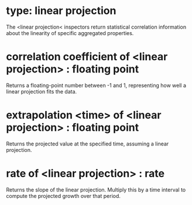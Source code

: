 # type: linear projection

The &lt;linear projection&lt; inspectors return statistical correlation information about the linearity of specific aggregated properties.

# correlation coefficient of &lt;linear projection&gt; : floating point

Returns a floating-point number between -1 and 1, representing how well a linear projection fits the data.

# extrapolation &lt;time&gt; of &lt;linear projection&gt; : floating point

Returns the projected value at the specified time, assuming a linear projection.

# rate of &lt;linear projection&gt; : rate

Returns the slope of the linear projection. Multiply this by a time interval to compute the projected growth over that period.
